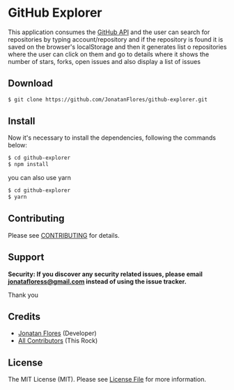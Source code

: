 # GitHub Explorer

This application consumes the [GitHub API](https://api.github.com/) and the user can search for repositories by typing account/repository and if the repository is found it is saved on the browser's localStorage and then it generates list o repositories where the user can click on them and go to details where it shows the number of stars, forks, open issues and also display a list of issues

## Download

```bash
$ git clone https://github.com/JonatanFlores/github-explorer.git
```

## Install

Now it's necessary to install the dependencies, following the commands below:

```bash
$ cd github-explorer
$ npm install
```

you can also use yarn

```bash
$ cd github-explorer
$ yarn
```

## Contributing

Please see [CONTRIBUTING](https://github.com/jonatanflores/github-explorer/blob/master/CONTRIBUTING.md) for details.

## Support

**Security: If you discover any security related issues, please email jonatafloress@gmail.com instead of using the issue tracker.**

Thank you

## Credits

- [Jonatan Flores](https://github.com/jonatanflores) (Developer)
- [All Contributors](https://github.com/jonatanflores/github-explorer/contributors) (This Rock)

## License

The MIT License (MIT). Please see [License File](https://github.com/jonatanflores/blog/github-explorer/master/LICENSE) for more information.
